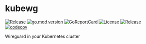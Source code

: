 # kubewg

[![Release](https://github.com/kubewg-net/operator/actions/workflows/release.yaml/badge.svg)](https://github.com/kubewg-net/operator/actions/workflows/release.yaml) [![go.mod version](https://img.shields.io/github/go-mod/go-version/kubewg-net/operator.svg)](https://github.com/kubewg-net/operator) [![GoReportCard](https://goreportcard.com/badge/github.com/kubewg-net/operator)](https://goreportcard.com/report/github.com/kubewg-net/operator) [![License](https://badgen.net/github/license/kubewg-net/operator)](https://github.com/kubewg-net/operator/blob/main/LICENSE) [![Release](https://img.shields.io/github/release/kubewg-net/operator.svg)](https://github.com/kubewg-net/operator/releases/) [![codecov](https://codecov.io/gh/kubewg-net/operator/graph/badge.svg?token=BY2762MD5D)](https://codecov.io/gh/kubewg-net/operator)

Wireguard in your Kubernetes cluster
